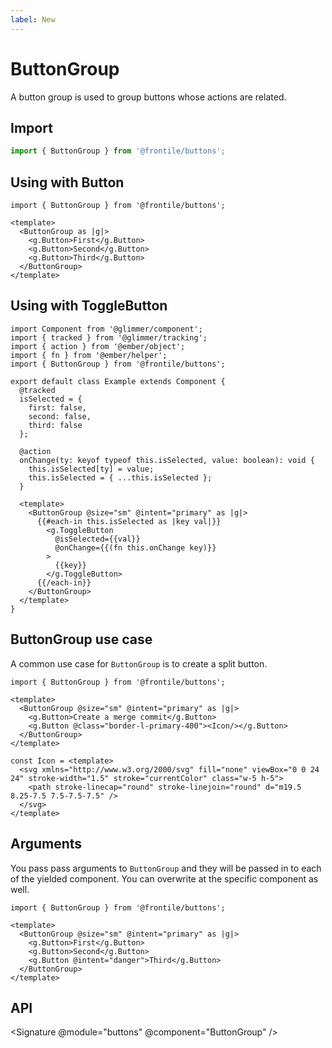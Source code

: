 ```yaml
---
label: New
---
```

# ButtonGroup

A button group is used to group buttons whose actions are related.


## Import 

```js
import { ButtonGroup } from '@frontile/buttons';
```

## Using with Button

```gjs preview
import { ButtonGroup } from '@frontile/buttons';

<template>
  <ButtonGroup as |g|>
    <g.Button>First</g.Button>
    <g.Button>Second</g.Button>
    <g.Button>Third</g.Button>
  </ButtonGroup>
</template>
```

## Using with ToggleButton

```gts preview
import Component from '@glimmer/component';
import { tracked } from '@glimmer/tracking';
import { action } from '@ember/object';
import { fn } from '@ember/helper';
import { ButtonGroup } from '@frontile/buttons';

export default class Example extends Component {
  @tracked
  isSelected = {
    first: false,
    second: false,
    third: false
  };

  @action
  onChange(ty: keyof typeof this.isSelected, value: boolean): void {
    this.isSelected[ty] = value;
    this.isSelected = { ...this.isSelected };
  }

  <template>
    <ButtonGroup @size="sm" @intent="primary" as |g|>
      {{#each-in this.isSelected as |key val|}}
        <g.ToggleButton
          @isSelected={{val}}
          @onChange={{(fn this.onChange key)}}
        >
          {{key}}
        </g.ToggleButton>
      {{/each-in}}
    </ButtonGroup>
  </template>
}
```

## ButtonGroup use case

A common use case for `ButtonGroup` is to create a split button. 


```gjs preview
import { ButtonGroup } from '@frontile/buttons';

<template>
  <ButtonGroup @size="sm" @intent="primary" as |g|>
    <g.Button>Create a merge commit</g.Button>
    <g.Button @class="border-l-primary-400"><Icon/></g.Button>
  </ButtonGroup>
</template>

const Icon = <template>
  <svg xmlns="http://www.w3.org/2000/svg" fill="none" viewBox="0 0 24 24" stroke-width="1.5" stroke="currentColor" class="w-5 h-5">
    <path stroke-linecap="round" stroke-linejoin="round" d="m19.5 8.25-7.5 7.5-7.5-7.5" />
  </svg>
</template>
```

## Arguments

You pass pass arguments to `ButtonGroup` and they will be passed in to each of the yielded component. 
You can overwrite at the specific component as well.

```gjs preview
import { ButtonGroup } from '@frontile/buttons';

<template>
  <ButtonGroup @size="sm" @intent="primary" as |g|>
    <g.Button>First</g.Button>
    <g.Button>Second</g.Button>
    <g.Button @intent="danger">Third</g.Button>
  </ButtonGroup>
</template>
```

## API

<Signature @module="buttons" @component="ButtonGroup" />
